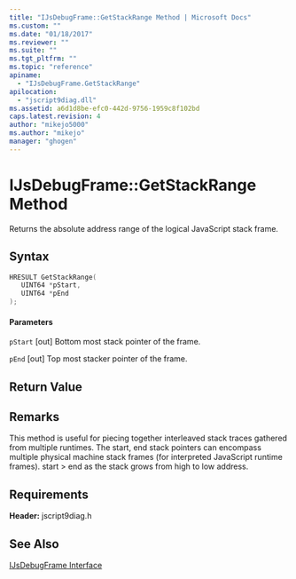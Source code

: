 ```yaml
---
title: "IJsDebugFrame::GetStackRange Method | Microsoft Docs"
ms.custom: ""
ms.date: "01/18/2017"
ms.reviewer: ""
ms.suite: ""
ms.tgt_pltfrm: ""
ms.topic: "reference"
apiname:
  - "IJsDebugFrame.GetStackRange"
apilocation:
  - "jscript9diag.dll"
ms.assetid: a6d1d8be-efc0-442d-9756-1959c8f102bd
caps.latest.revision: 4
author: "mikejo5000"
ms.author: "mikejo"
manager: "ghogen"
---
```

# IJsDebugFrame::GetStackRange Method
Returns the absolute address range of the logical JavaScript stack frame.

## Syntax

```cpp
HRESULT GetStackRange(
   UINT64 *pStart,
   UINT64 *pEnd
);
```

#### Parameters
 `pStart`
 [out] Bottom most stack pointer of the frame.

 `pEnd`
 [out] Top most stacker pointer of the frame.

## Return Value

## Remarks
 This method is useful for piecing together interleaved stack traces gathered from multiple runtimes. The start, end stack pointers can encompass multiple physical machine stack frames (for interpreted JavaScript runtime frames). start > end as the stack grows from high to low address.

## Requirements
 **Header:** jscript9diag.h

## See Also
 [IJsDebugFrame Interface](../../winscript/reference/ijsdebugframe-interface.md)